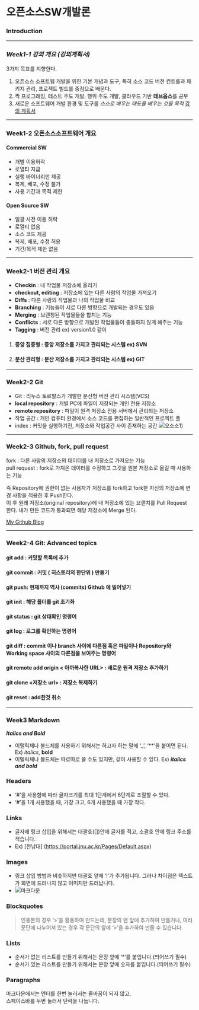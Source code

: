 # **오픈소스SW개발론**

### Introduction

-------------
### _Week1-1 강의 개요 (강의계획서)_
3가지 목표를 지향한다.
1. 오픈소스 소프트웽 개발을 위한 기본 개념과 도구, 특히 소스 코드 버전 컨트롤과 패키지 관리, 프로젝트 빌드를 중점으로 배운다.
2. 짝 프로그래밍, 테스트 주도 개발, 행위 주도 개발, 클라우드 기반 **데브옵스**를 공부
3. 새로운 소프트웨어 개발 환경 및 도구를 _스스로 배우는 태도를 배우는 것을 목적_
[강의 계획서](https://rptbi.jnu.ac.kr/ReportApp/stdhak/reportView.aspx)

-------------
### Week1-2 오픈소스소프트웨어 개요

#### Commercial SW
- 개별 이용허락
- 로열티 지급
- 실행 바이너리만 제공
- 복제, 배포, 수정 불가
- 사용 기간과 목적 제한

#### Open Source SW
- 일괄 사전 이용 허락
- 로열티 없음
- 소스 코드 제공
- 복제, 배포, 수정 허용
- 기간/목적 제한 없음
-------------
### Week2-1 버전 관리 개요
- **Checkin** : 내 작업물 저장소에 올리기
- **checkout, editing** : 저장소에 있는 다른 사람의 작업물 가져오기
- **Diffs** : 다른 사람의 작업물과 나의 작업물 비교
- **Branching** : 기능들이 서로 다른 방향으로 개발되는 경우도 있음 
- **Merging** : 브랜칭된 작업물들을 합치는 기능
- **Conflicts** : 서로 다른 방향으로 개발된 작업물들이 충돌하지 않게 해주는 기능
- **Tagging** : 버전 관리 ex) version1.0 같이
1. #### 중앙 집중형 : 중앙 저장소를 가지고 관리되는 시스템 ex) SVN
2. #### 분산 관리형 : 분산 저장소를 가지고 관리되는 시스템 ex) GIT
-------------
### Week2-2 Git
- Git : 리누스 토르발스가 개발한 분산형 버전 관리 시스템(VCS) 
- **local repository** : 개별 PC에 파일이 저장되는 개인 전용 저장소
- **remote repository** : 파일이 원격 저장소 전용 서버에서 관리되는 저장소
- 작업 공간 : 개인 컴퓨터 환경에서 소스 코드를 편집하는 일반적인 프로젝트 폴
- index : 커밋을 실행하기전, 저장소와 작업공간 사이 존재하는 공간
![오소소1](https://velog.velcdn.com/images/kse3447/post/ada6cffe-2ef7-4e9e-8abf-99c18f608be7/image.png))


-------------
### Week2-3 Github, fork, pull request
fork : 다른 사람의 저장소의 데이터를 내 저장소로 가져오는 기능  
pull request : fork로 가져온 데이터를 수정하고 그것을 원본 저장소로 옮길 때 사용하는 기능

>
즉 Repository에 권한이 없는 사용자가 저장소를 fork하고 fork한 자신의 저장소에 변경 사항을 적용한 후 Push한다.  
이 후 원래 저장소(original repository)에 내 저장소에 있는 브랜치를 Pull Request 한다. 내가 만든 코드가 통과되면 해당 저장소에 Merge 된다.

[My Github Blog](https://github.com/seougmun-01/oss_git_example)

-------------
### Week2-4 Git: Advanced topics

#### git add : 커밋할 목록에 추가  
#### git commit : 커밋 ( 히스토리의 한단위 ) 만들기  
#### git push: 현재까지 역사 (commits) Github 에 밀어넣기  
#### git init : 해당 폴더를 git 초기화  
#### git status : git 상태확인 명령어  
#### git log : 로그를 확인하는 명령어  
#### git diff : commit 이나 branch 사이에 다른점 혹은 파일이나 Repository와 Working space 사이의 다른점을 보여주는 명령어  
#### git remote add origin < 아까복사한 URL> : 새로운 원격 저장소 추가하기  
#### git clone <저장소 url> : 저장소 복제하기  
#### git reset : add한것 취소  
-------------
### Week3     Markdown
**_Italics and Bold_**
- 이탤릭체나 볼드체를 사용하기 위해서는 하고자 하는 말에 ‘_’, ‘**’을 붙이면 된다. Ex) _italics_, **bold**  
- 이탤릭체나 볼드체는 따로따로 쓸 수도 있지만, 같이 사용할 수 있다. Ex) **_italics and bold_**  
 ### Headers
- ‘#’을 사용함에 따라 글자크기를 최대 1단계에서 6단계로 조절할 수 있다.  
- ‘#’을 1개 사용했을 때, 가장 크고, 6개 사용했을 때 가장 작다.  
### Links
- 글자에 링크 삽입을 위해서는 대괄호([])안에 글자를 적고, 소괄호 안에 링크 주소를 적습니다.  
- Ex) [전남대] (https://portal.jnu.ac.kr/Pages/Default.aspx)  
### Images
- 링크 삽입 방법과 비슷하지만 대괄호 앞에 ‘!’가 추가됩니다. 그러나 차이점은 텍스트가 화면에 드러나지 않고 이미지만 드러납니다.
- ![마크다운](https://encrypted-tbn0.gstatic.com/images?q=tbn:ANd9GcT904XZ8kpOic417aETQDdVWE2u5LpQ6XJhNQ&s)
### Blockquotes
>인용문의 경우 ‘>’을 활용하여 만드는데, 문장의 맨 앞에 추가하여 만들거나, 여러 문단에 나누어져 있는 경우 각 문단의 앞에 ‘>’을 추가하여 만들 수 있습니다.  
### Lists
* 순서가 없는 리스트를 만들기 위해서는 문장 앞에 ‘*’를 붙입니다.(띄어쓰기 필수) 
* 순서가 있는 리스트를 만들기 위해서는 문장 앞에 숫자를 붙입니다.(띄어쓰기 필수)  
### Paragraphs
마크다운에서는 엔터를 한번 눌러서는 줄바꿈이 되지 않고,  
스페이스바를 두번 눌러서 단락을 나눕니다.

